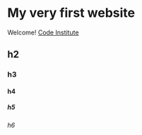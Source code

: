 # My very first website

Welcome! [Code Institute](https://codeinstitute.net)

## h2
### h3
#### h4
##### h5
###### h6
